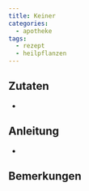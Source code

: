 ```yaml
---
title: Keiner
categories:
  - apotheke
tags:
  - rezept
  - heilpflanzen
---
```


## Zutaten
* 

## Anleitung
* 

## Bemerkungen
<!--stackedit_data:
eyJoaXN0b3J5IjpbNjU4ODIxNzAyLDkwMzAyODYyOSwtMjM1Nz
g5Njc3XX0=
-->